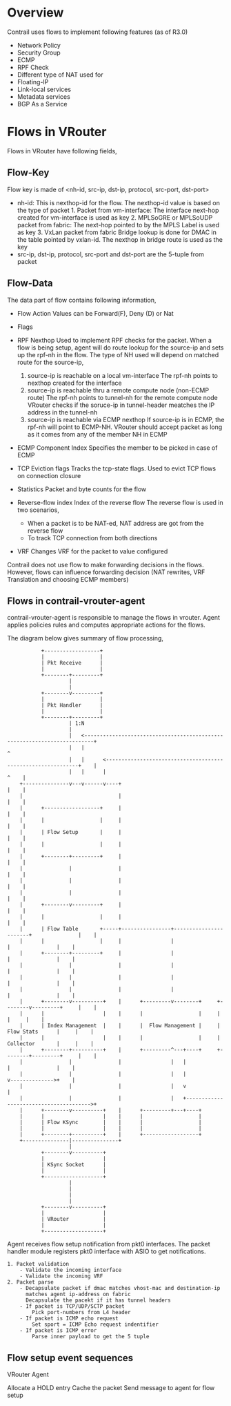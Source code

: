 # Overview
Contrail uses flows to implement following features (as of R3.0)
  - Network Policy
  - Security Group
  - ECMP
  - RPF Check
  - Different type of NAT used for
  - Floating-IP
  - Link-local services
  - Metadata services
  - BGP As a Service

# Flows in VRouter

Flows in VRouter have following fields,

## Flow-Key
Flow key is made of <nh-id, src-ip, dst-ip, protocol, src-port, dst-port>
  - nh-id: This is nexthop-id for the flow. The nexthop-id value is based on the
         type of packet
         1. Packet from vm-interface:
            The interface next-hop created for vm-interface is used as key
         2. MPLSoGRE or MPLSoUDP packet from fabric:
            The next-hop pointed to by the MPLS Label is used as key
         3. VxLan packet from fabric
            Bridge lookup is done for DMAC in the table pointed by vxlan-id.
            The nexthop in bridge route is used as the key
  - src-ip, dst-ip, protocol, src-port and dst-port are the 5-tuple from packet

## Flow-Data

The data part of flow contains following information,
  - Flow Action
    Values can be Forward(F), Deny (D) or Nat

  - Flags

  - RPF Nexthop
    Used to implement RPF checks for the packet.
    When a flow is being setup, agent will do route lookup for the source-ip
    and sets up the rpf-nh in the flow. The type of NH used will depend on
    matched route for the source-ip,
    1. source-ip is reachable on a local vm-interface
       The rpf-nh points to nexthop created for the interface
    2. source-ip is reachable thru a remote compute node (non-ECMP route)
       The rpf-nh points to tunnel-nh for the remote compute node
       VRouter checks if the soruce-ip in tunnel-header meatches the IP address
       in the tunnel-nh
    3. source-ip is reachable via ECMP nexthop
       If source-ip is in ECMP, the rpf-nh will point to ECMP-NH. VRouter
       should accept packet as long as it comes from any of the member NH in
       ECMP

  - ECMP Component Index
    Specifies the member to be picked in case of ECMP

  - TCP Eviction flags
    Tracks the tcp-state flags. Used to evict TCP flows on connection closure

  - Statistics
    Packet and byte counts for the flow

  - Reverse-flow index
    Index of the reverse flow
    The reverse flow is used in two scenarios,
    - When a packet is to be NAT-ed, NAT address are got from the reverse flow
    - To track TCP connection from both directions

  - VRF
    Changes VRF for the packet to value configured

Contrail does not use flow to make forwarding decisions in the flows. However,
flows can influence forwarding decision (NAT rewrites, VRF Translation and
choosing ECMP members)

Flows in contrail-vrouter-agent
-------------------------------
contrail-vrouter-agent is responsible to manage the flows in vrouter. Agent
applies policies rules and computes appropriate actions for the flows.

The diagram below gives summary of flow processing,

               +------------------+
               |                  |
               | Pkt Receive      |
               |                  |
               +--------+---------+
                        |
                        |
               +--------v---------+
               |                  |
               | Pkt Handler      |
               |                  |
               +--------+---------+
                        | 1:N
                        |
                        |   <-------------------------------------------------------------------------+
                        |   |                                                                         ^
                        |   |      <-------------------------------------------------------------+    |
                        |   |      |                                                             ^    |
        +---------------v---v------v----+                                                        |    |
        |                               |                                                        |    |
        |      +------------------+     |                                                        |    |
        |      |                  |     |                                                        |    |
        |      | Flow Setup       |     |                                                        |    |
        |      |                  |     |                                                        |    |
        |      +--------+---------+     |                                                        |    |
        |               |               |                                                        |    |
        |               |               |                                                        |    |
        |               |               |                                                        |    |
        |      +--------v---------+     |                                                        |    |
        |      |                  |     |                                                        |    |
        |      | Flow Table       +-----+----------------+-----------------------+               |    |
        |      |                  |     |                |                       |               |    |
        |      +--------+---------+     |                |                       |               |    |
        |               |               |                |                       |               |    |
        |               |               |                |                       |               |    |
        |               |               |                |                       |               |    |
        |      +--------v----------+    |      +---------v--------+     +--------v---------+     |    |
        |      |                   |    |      |                  |     |                  |     |    |
        |      | Index Management  |    |      |  Flow Management |     |  Flow Stats      |     |    |
        |      |                   |    |      |                  |     |  Collector       |     |    |
        |      +--------+----------+    |      +---------^---+----+     +--------+---------+     |    |
        |               |               |                |   |                   |               |    |
        |               |               |                |   |                   v-------------->+    |
        |               |               |                |   v                                        |
        |               |               |                |   +--------------------------------------->+
        |      +--------v----------+    |      +---------+---+----+
        |      |                   |    |      |                  |
        |      | Flow KSync        |    |      |                  |
        |      |                   |    |      |                  |
        |      +--------+----------+    |      +------------------+
        +---------------|---------------+
                        |
               +--------v----------+
               |                   |
               | KSync Socket      |
               |                   |
               +-------------------+
                        |
                        |
                        |
                        |
               +--------v----------+
               |                   |
               | VRouter           |
               |                   |
               +-------------------+
Agent receives flow setup notification from pkt0 interfaces. The packet handler
module registers pkt0 interface with ASIO to get notifications.

    1. Packet validation
        - Validate the incoming interface
        - Validate the incoming VRF
    2. Packet parse
        - Decapsulate packet if dmac matches vhost-mac and destination-ip
          matches agent ip-address on fabric
          Decapsulate the pacekt if it has tunnel headers
        - If packet is TCP/UDP/SCTP packet
            Pick port-numbers from L4 header
        - If packet is ICMP echo request
            Set sport = ICMP Echo request indentifier
        - If packet is ICMP error
            Parse inner payload to get the 5 tuple




Flow setup event sequences
--------------------------

   VRouter                                Agent

   Allocate a HOLD entry
   Cache the packet
   Send message to agent for flow setup